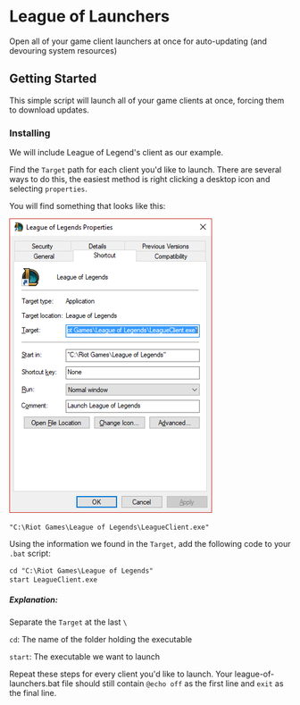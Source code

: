 # League of Launchers

Open all of your game client launchers at once for auto-updating (and devouring system resources)

## Getting Started

This simple script will launch all of your game clients at once, forcing them to download updates.

### Installing
We will include League of Legend's client as our example.

Find the `Target` path for each client you'd like to launch.  There are several ways to do this, the easiest method is right clicking a desktop icon and selecting `properties`.

You will find something that looks like this:

![league of legends properties](https://github.com/benzingerb1/league-of-launchers/blob/master/find_target.png?raw=true)

```
"C:\Riot Games\League of Legends\LeagueClient.exe"
```

Using the information we found in the `Target`, add the following code to your `.bat` script:
```
cd "C:\Riot Games\League of Legends"
start LeagueClient.exe
```

##### Explanation:

Separate the `Target` at the last `\`

`cd`: The name of the folder holding the executable

`start`: The executable we want to launch

Repeat these steps for every client you'd like to launch.  Your league-of-launchers.bat file should still contain `@echo off` as the first line and `exit` as the final line.

